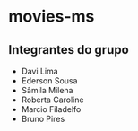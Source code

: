 # movies-ms


## Integrantes do grupo

- Davi Lima
- Ederson Sousa
- Sâmila Milena
- Roberta Caroline
- Marcio Filadelfo
- Bruno Pires
